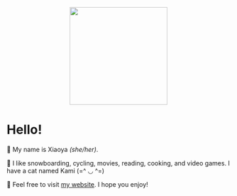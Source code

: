 <p align="center"><img src="https://user-images.githubusercontent.com/84748829/167641084-10e8231b-0087-4bcc-95ac-0975da71d81f.GIF" width="220"></p>

# Hello!
🌈 My name is Xiaoya _(she/her)_.
  
🌳 I like snowboarding, cycling, movies, reading, cooking, and video games. I have a cat named Kami (=^ ◡ ^=) 
  
💜 Feel free to visit [my website](https://xiaoyazz.github.io/XiaoyaZou/). I hope you enjoy!
